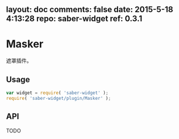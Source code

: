 layout: doc
comments: false
date: 2015-5-18 4:13:28
repo: saber-widget
ref: 0.3.1
---

# Masker

遮罩插件。


## Usage

``` javascript
var widget = require( 'saber-widget' );
require( 'saber-widget/plugin/Masker' );
```

## API

TODO

